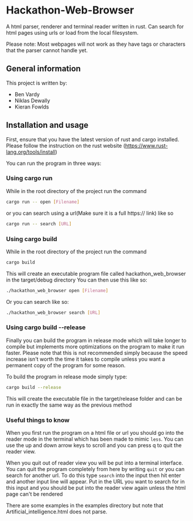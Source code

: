 # Hackathon-Web-Browser
A html parser, renderer and terminal reader written in rust. Can search for html pages using urls or load from the local filesystem.

Please note:
Most webpages will not work as they have tags or characters that the parser cannot handle yet.


## General information

This project is written by:
- Ben Vardy
- Niklas Dewally
- Kieran Fowlds


## Installation and usage

First, ensure that you have the latest version of rust and cargo installed. Please follow the instruction on the rust website (https://www.rust-lang.org/tools/install)

You can run the program in three ways:
### Using cargo run
While in the root directory of the project run the command
```bash
cargo run -- open [Filename]
```
or you can search using a url(Make sure it is a full https:// link) like so
```bash
cargo run -- search [URL]
```

### Using cargo build
While in the root directory of the project run the command
```bash
cargo build
```
This will create an executable program file called hackathon_web_browser in the target/debug directory
You can then use this like so:
```bash
./hackathon_web_browser open [Filename]
```
Or you can search like so:
```bash
./hackathon_web_browser search [URL]
```

### Using cargo build --release
Finally you can build the program in release mode which will take longer to compile but implements more optimizations on the program to make it run faster. Please note that this is not recommended simply because the speed increase isn't worth the time it takes to compile unless you want a permanent copy of the program for some reason.

To build the program in release mode simply type:
```bash
cargo build --release
```
This will create the executable file in the target/release folder and can be run in exactly the same way as the previous method

### Useful things to know
When you first run the program on a html file or url you should go into the reader mode in the terminal which has been made to mimic `less`. You can use the up and down arrow keys to scroll and you can press q to quit the reader view. 

When you quit out of reader view you will be put into a terminal interface. You can quit the program completely from here by writing `quit` or you can search for another url. To do this type `search` into the input then hit enter and another input line will appear. Put in the URL you want to search for in this input and you should be put into the reader view again unless the html page can't be rendered

There are some examples in the examples directory but note that Artificial_intelligence.html does not parse.